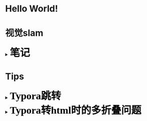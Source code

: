 # Hello World!



# 视觉slam

<details>
    <summary>
        <b><font face="微软雅黑" color="black" size="6.8" >笔记</font>
    </summary>


## <span id='jump'>最好直接完整clone项目</span>

```
git clone --recursive-submodules https://github.com/gaoxiang12/slambook2.git
```

安装所有依赖

```
sudo apt install -y libglew-dev libpng-dev python3-dev
```

重新编译安装



```
cd slambook2/3rdparty/Pangolin
mkdir build && cd build
cmake .. && make && sudo make install
```

编译ch3并运行

如果是使用[原作者的库](https://github.com/stevenlovegrove/Pangolin/)，需要先运行`./scripts/install_prerequisites.sh --dry-run recommended`安装依赖后编译安装



## ch3 

### git submodule update --init --recursive出错提示子模组未对路径注册

因为我使用的git url格式与原项目下的.gitmodule文件中的url格式不对，它写的是https格式，而我使用的是git的格式。

按照以下方法更换一下即可：

```
[submodule "3rdparty/Pangolin"]
	path = 3rdparty/Pangolin
	url = git@github.com:stevenlovegrove/Pangolin
[submodule "3rdparty/Sophus"]
	path = 3rdparty/Sophus
	url = git@github.com:strasdat/Sophus
[submodule "3rdparty/ceres-solver"]
	path = 3rdparty/ceres-solver
	url = git@github.com:ceres-solver/ceres-solver
[submodule "3rdparty/g2o"]
	path = 3rdparty/g2o
	url = git@github.com:RainerKuemmerle/g2o
[submodule "3rdparty/DBoW3"]
	path = 3rdparty/DBoW3
	url = git@github.com:rmsalinas/DBow3
[submodule "3rdparty/googletest"]
	path = 3rdparty/googletest
	url = git@github.com:google/googletest.git
```

子模块的url同步修改

```
$ git submodule sync
```

最后再来：

```
$ git submodule update --init --recursive
```

[最好直接完整clone项目](#jump)



### plotTrajectory.cpp

1. 添加#include<Eigen/Geometry>
2. string trajectory_file 需要更改

</details>



# Tips

<details><summary><b><font face="微软雅黑" color="black" size="6.8" >Typora跳转</font></summary>


## 第一种跳转：

使用方括号[] 、(#锚点) 、a标签 、id 属性
点击点：

```
点击点：
[1、感冒了](#length)
调转到的点：
<a id="length">吃药休息</a>
```

## 第二种跳转：

使用方括号[] 、(#锚点) 、span标签 、id 属性

```
点击点：
[2、问医生可以喝奶茶吗](#jump)
调转到的点：
<span id='jump'>医生说可以喝一点点</span>
```

</details>



<details><summary><b><font face="微软雅黑" color="black" size="6.8" >Typora转html时的多折叠问题</font></summary>

## 第一种折叠

在第一段折叠结束后输入强制回车

```
<bp>
```

这样后面的html代码可以多行输入

## 第二种折叠

html代码输入在同一行
